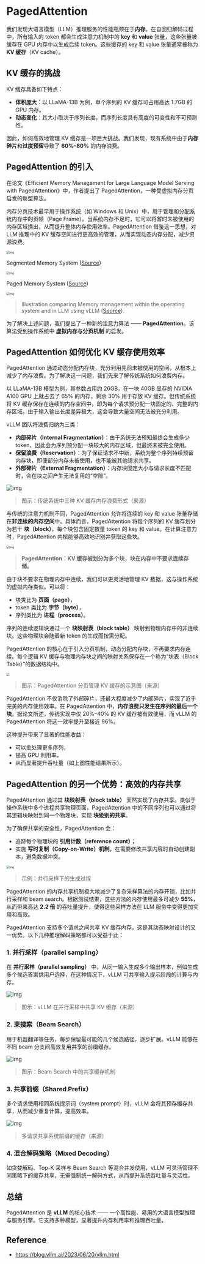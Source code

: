 # PagedAttention

我们发现大语言模型（LLM）推理服务的性能瓶颈在于**内存**。在自回归解码过程中，所有输入的 token 都会生成注意力机制中的 **key** 和 **value** 张量，这些张量被缓存在 GPU 内存中以生成后续 token。这些缓存的 key 和 value 张量通常被称为 **KV 缓存**（KV cache）。

## KV 缓存的挑战

KV 缓存具备如下特点：

- **体积庞大**：以 LLaMA-13B 为例，单个序列的 KV 缓存可占用高达 1.7GB 的 GPU 内存。
- **动态变化**：其大小取决于序列长度，而序列长度具有高度的可变性和不可预测性。

因此，如何高效地管理 KV 缓存是一项巨大挑战。我们发现，现有系统中由于**内存碎片**和**过度预留**导致了 **60%–80%** 的内存浪费。

## PagedAttention 的引入

在论文《Efficient Memory Management for Large Language Model Serving with PagedAttention》中，作者提出了 PagedAttention，一种受虚拟内存分页启发的新型算法。

内存分页技术最早用于操作系统（如 Windows 和 Unix）中，用于管理和分配系统内存中的页帧（Page Frame）。当系统内存不足时，它可以将暂时未被使用的内存区域换出，从而提升整体内存使用效率。PagedAttention 借鉴这一思想，对 LLM 推理中的 KV 缓存空间进行更高效的管理，从而实现动态内存分配，减少资源浪费。

<img src="https://cdn.prod.website-files.com/67e1e36d3551f5a66e4095f5/68528e1f7e050381d596c900_AD_4nXdG0DxuPdeZHyw-AKAGwURyYhB8tN9xoqBbUKZ0cF3aa7FtZ909Z5sTNRydL8lnmHbZgNbh9s364Q7JnzaNOZgwhKgbtcTdihhzNbZWQ1nmnJ6Kg-Jc328uECmaVeiZaw_NGtFLirtOYce_JrLdTtUVOo4.png" alt="img" style="zoom:50%;" />

Segmented Memory System ([Source](https://www.youtube.com/watch?v=p9yZNLeOj4s&ref=blog.runpod.io))


<img src="https://cdn.prod.website-files.com/67e1e36d3551f5a66e4095f5/68528e1f7e050381d596c91f_AD_4nXc-N-FLOdHy9j6S7f8DJeuFb5WL-KDAaCwrv5Xtp-_z-SXU6UyJdUGzRmiIeZm-gvAcg5ScQ6Zm8U8E0uzRVyw70kasxXfA8KLAXgWn51YN1lDxl0IBQgt77_XGY_6-1Lhz_V3B2caz-v3QwaeOl9Gx0JHH.png" alt="img" style="zoom:50%;" />

Paged Memory System ([Source](https://www.youtube.com/watch?v=p9yZNLeOj4s&ref=blog.runpod.io))


<img src="https://lh7-us.googleusercontent.com/docsz/AD_4nXdJZ_p3OUnUQ1YtSTNef6iqMMGcHlntOzJCE_-ZlSfEfPqXet_EWJNFK7Hcpd9xDKBOqaOOmCNUCECCAmLfPidlEAhkCDjdWMImNaOL9tXvs6DgiH61ym2v-qSu3MpggyCXabhaB4UQGvNcapdSW9mHuy2k?key=jULPpW3gOjPzXuxrraGiJA" alt="img" style="zoom:50%;" />

> Illustration comparing Memory management within the operating system and in LLM using vLLM ([Source](https://www.youtube.com/watch?v=5ZlavKF_98U&t=351s&ref=blog.runpod.io)).

为了解决上述问题，我们提出了一种新的注意力算法 —— **PagedAttention**。该算法受到操作系统中 **虚拟内存与分页机制** 的启发。

## PagedAttention 如何优化 KV 缓存使用效率

PagedAttention 通过动态分配内存块，充分利用先前未被使用的空间，从根本上减少了内存浪费。为了解决这一问题，我们先来了解传统系统如何浪费内存。

以 LLaMA-13B 模型为例，其参数占用约 26GB，在一块 40GB 显存的 NVIDIA A100 GPU 上就占去了 65% 的内存，剩余 30% 用于存放 KV 缓存。但传统系统将 KV 缓存保存在连续的内存空间中，即为每个请求预分配一块固定的、完整的内存区域。由于输入输出长度差异极大，这会导致大量空间无法被充分利用。

vLLM 团队将浪费归纳为三类：

- **内部碎片（Internal Fragmentation）**：由于系统无法预知最终会生成多少 token，因此会为序列预分配一块较大的内存区域，但最终未被完全使用。
- **保留浪费（Reservation）**：为了保证请求不中断，系统为整个序列持续预留内存块，即便部分内存未被使用，也不能被其他请求共享。
- **外部碎片（External Fragmentation）**：内存块固定大小与请求长度不匹配时，会在块之间产生无法复用的“空隙”。

![img](https://cdn.prod.website-files.com/67e1e36d3551f5a66e4095f5/68528e1d7e050381d596c8ec_image.png)

> 图示：传统系统中三种 KV 缓存内存浪费形式（来源）

与传统的注意力机制不同，PagedAttention 允许将连续的 key 和 value 张量存储在**非连续的内存空间**中。具体而言，PagedAttention 将每个序列的 KV 缓存划分为若干 **块（block）**，每个块包含固定数量 token 的 key 和 value。在计算注意力时，PagedAttention 内核能够高效地识别并获取这些块。

<img src="https://blog.vllm.ai/assets/figures/annimation0.gif" alt="img" style="zoom:50%;" />

> **PagedAttention：KV 缓存被划分为多个块，块在内存中不要求连续存储。**

由于块不要求在物理内存中连续，我们可以更灵活地管理 KV 数据，这与操作系统的虚拟内存类似。可以将：

- 块类比为 **页面（page）**，
- token 类比为 **字节（byte）**，
- 序列类比为 **进程（process）**。

序列的连续逻辑块通过一个 **块映射表（block table）** 映射到物理内存中的非连续块。这些物理块会随着新 token 的生成而按需分配。

PagedAttention 的核心在于引入分页机制，动态分配内存块，不再要求内存连续。每个逻辑 KV 缓存与物理内存块之间的映射关系保存在一个称为“块表（Block Table）”的数据结构中。

<img src="https://blog.vllm.ai/assets/figures/annimation1.gif" style="zoom:50%;" />

> 图示：PagedAttention 分页管理 KV 缓存的示意图（来源）

PagedAttention 不仅消除了外部碎片，还最大程度减少了内部碎片，实现了近乎完美的内存使用效率。在 PagedAttention 中，**内存浪费只发生在序列的最后一个块**。据论文所述，传统实现中仅 20%–40% 的 KV 缓存被有效使用，而 vLLM 的 PagedAttention 将这一效率提升至接近 96%。

这种提升带来了显著的性能收益：

- 可以批处理更多序列，
- 提高 GPU 利用率，
- 从而显著提升吞吐量（如上图性能结果所示）。

## PagedAttention 的另一个优势：高效的内存共享

PagedAttention 通过其 **块映射表（block table）** 天然实现了内存共享。类似于操作系统中多个进程共享物理页面，PagedAttention 中的不同序列也可以通过将其逻辑块映射到同一个物理块，实现 **块级别的共享**。

为了确保共享的安全性，PagedAttention 会：

- 追踪每个物理块的 **引用计数（reference count）**；
- 实施 **写时复制（Copy-on-Write）机制**，在需要修改共享内容时自动创建副本，避免数据冲突。

<img src="https://blog.vllm.ai/assets/figures/annimation3.gif" alt="img" style="zoom:50%;" />

> 示例：并行采样下的生成过程

PagedAttention 的内存共享机制极大地减少了复杂采样算法的内存开销，比如并行采样和 beam search。根据测试结果，这些方法的内存使用最多可减少 **55%**，从而带来高达 **2.2 倍** 的吞吐量提升，使得这些采样方法在 LLM 服务中变得更加实用和高效。



PagedAttention  支持多个请求之间共享 KV 缓存内存，这是其动态映射设计的又一优势。以下几种推理解码策略都可以受益于此：

### **1. 并行采样（parallel sampling）**

在 **并行采样（parallel sampling）** 中，从同一输入生成多个输出样本，例如生成多个候选答案供用户选择，在这种情况下，vLLM 可共享输入提示阶段的计算与内存。

![img](https://blog.vllm.ai/assets/figures/annimation2.gif)

>  图示：vLLM 在并行采样中共享 KV 缓存（来源）

### 2. 束搜索（Beam Search）

用于机器翻译等任务，每步保留最可能的几个候选路径，逐步扩展。vLLM 能够在不同 beam 分支间高效复用共享的前缀缓存。

![img](https://lh7-us.googleusercontent.com/docsz/AD_4nXc70d9QWgOdbKsDXxfBbhf_5YxW577w3S6Zih2-EFGKoMx1-lKOkfHzHMFsmPwFxUc6_rqFVB5U8GsKTXMPmWCP3jAFtWJWTIvWBRJu1xYZzFpfi9OQXkp40kEAqFpfSPQG92vtPTWSFrec1ekDDsrmOUlw?key=jULPpW3gOjPzXuxrraGiJA)

> 图示：Beam Search 中的共享缓存机制



### 3. 共享前缀（Shared Prefix）

多个请求使用相同系统提示词（system prompt）时，vLLM 会将其预存缓存共享，从而减少重复计算，提高效率。

![img](https://blog.runpod.io/content/images/2024/05/image-1.png)

> 多请求共享系统前缀的缓存（来源）



### 4. 混合解码策略（Mixed Decoding）

如贪婪解码、Top-K 采样与 Beam Search 等混合并发使用，vLLM 可灵活管理不同策略下的缓存共享，无需强制统一解码方式，从而提升系统吞吐量与灵活性。



## 总结

PagedAttention 是 **vLLM** 的核心技术 —— 一个高性能、易用的大语言模型推理与服务引擎。它支持多种模型，显著提升内存利用率和推理吞吐量。



## Reference

- https://blog.vllm.ai/2023/06/20/vllm.html
